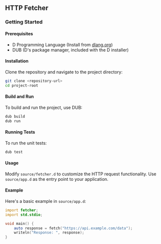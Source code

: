## HTTP Fetcher


### Getting Started

#### Prerequisites

- D Programming Language (Install from [dlang.org](https://dlang.org/))
- DUB (D's package manager, included with the D installer)

#### Installation

Clone the repository and navigate to the project directory:

```sh
git clone <repository-url>
cd project-root
```

#### Build and Run

To build and run the project, use DUB:

```sh
dub build
dub run
```

#### Running Tests

To run the unit tests:

```sh
dub test
```

#### Usage

Modify `source/fetcher.d` to customize the HTTP request functionality. Use `source/app.d` as the entry point to your application.

#### Example

Here's a basic example in `source/app.d`:

```d
import fetcher;
import std.stdio;

void main() {
    auto response = fetch("https://api.example.com/data");
    writeln("Response: ", response);
}
```